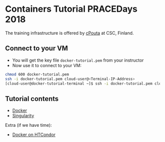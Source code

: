 
# Containers Tutorial PRACEDays 2018

The training infrastructure is offered by [cPouta](https://research.csc.fi/cpouta) at CSC, Finland.

Connect to your VM
--------------------
* You will get the key file ``docker-tutorial.pem`` from your instructor
* Now use it to connect to your VM:
```bash
chmod 600 docker-tutorial.pem 
ssh -i docker-tutorial.pem cloud-user@<Terminal-IP-Address>
[cloud-user@docker-tutorial-terminal ~]$ ssh -i docker-tutorial.pem cloud-user@<your-VM-name>
```
Tutorial contents
------------------
* [Docker](https://github.com/abdulrahmanazab/docker-training-neic/blob/pracedays2018/docker.md)
* [Singularity](https://github.com/abdulrahmanazab/docker-training-neic/blob/pracedays2018/singularity.md)

Extra (if we have time):
* [Docker on HTCondor](https://github.com/abdulrahmanazab/docker-training-neic/blob/pracedays2018/docker-htcondor.md)

